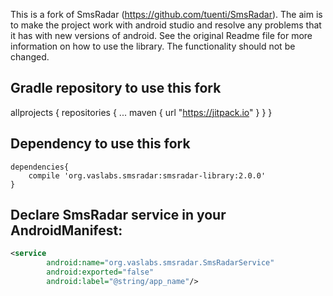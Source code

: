 This is a fork of SmsRadar (https://github.com/tuenti/SmsRadar). The aim is to make the project work with android studio and resolve any problems that it has with new versions of android. See the original Readme file for more information on how to use the library. The functionality should not be changed.

## Gradle repository to use this fork
allprojects {
	repositories {
		...
		maven { url "https://jitpack.io" }
	}
}

## Dependency to use this fork

```groovie
dependencies{
    compile 'org.vaslabs.smsradar:smsradar-library:2.0.0'
}
```

## Declare SmsRadar service in your AndroidManifest:

```xml
<service
        android:name="org.vaslabs.smsradar.SmsRadarService"
        android:exported="false"
        android:label="@string/app_name"/>
```
